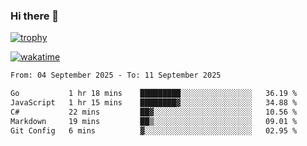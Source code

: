 ### Hi there 👋

[![trophy](https://github-profile-trophy.vercel.app/?username=cxnky&theme=dracula)](https://github.com/ryo-ma/github-profile-trophy)

[![wakatime](https://wakatime.com/badge/user/1c39c599-5497-41b9-a5be-2c4676e7fd23.svg)](https://wakatime.com/@1c39c599-5497-41b9-a5be-2c4676e7fd23)
<!--START_SECTION:waka-->

```txt
From: 04 September 2025 - To: 11 September 2025

Go           1 hr 18 mins    █████████░░░░░░░░░░░░░░░░   36.19 %
JavaScript   1 hr 15 mins    ████████▓░░░░░░░░░░░░░░░░   34.88 %
C#           22 mins         ██▓░░░░░░░░░░░░░░░░░░░░░░   10.56 %
Markdown     19 mins         ██▒░░░░░░░░░░░░░░░░░░░░░░   09.01 %
Git Config   6 mins          ▓░░░░░░░░░░░░░░░░░░░░░░░░   02.95 %
```

<!--END_SECTION:waka-->
